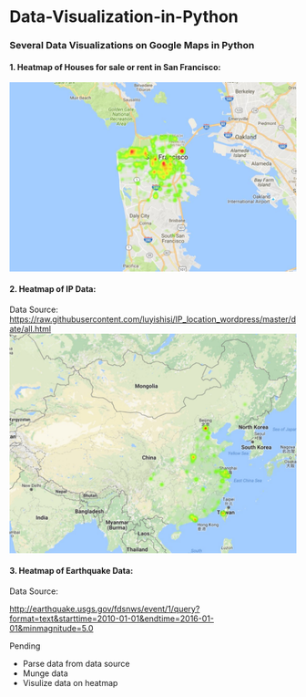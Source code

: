 # Data-Visualization-in-Python
### Several Data Visualizations on Google Maps in Python


#### 1. Heatmap of Houses for sale or rent in San Francisco:
![alt tag](https://github.com/HinChou/Data-Visualization-in-Python/blob/master/Heatmap.jpg)

#### 2. Heatmap of IP Data:
Data Source: https://raw.githubusercontent.com/luyishisi/IP_location_wordpress/master/date/all.html
![alt tag](https://github.com/HinChou/Data-Visualization-in-Python/blob/master/ip_map.jpeg)

#### 3. Heatmap of Earthquake Data:
Data Source:

http://earthquake.usgs.gov/fdsnws/event/1/query?format=text&starttime=2010-01-01&endtime=2016-01-01&minmagnitude=5.0

Pending
* Parse data from data source
* Munge data
* Visulize data on heatmap

